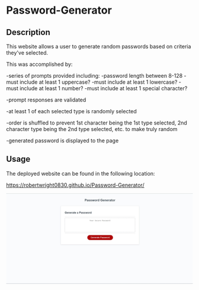 # Password-Generator

## Description

This website allows a user to generate random passwords based on criteria they've selected.

This was accomplished by:

-series of prompts provided including:
    -password length between 8-128
    -must include at least 1 uppercase?
    -must include at least 1 lowercase?
    -must include at least 1 number?
    -must include at least 1 special character?

-prompt responses are validated

-at least 1 of each selected type is randomly selected

-order is shuffled to prevent 1st character being the 1st type selected, 2nd character type being the 2nd type selected, etc. to make truly random

-generated password is displayed to the page

## Usage

The deployed website can be found in the following location:

https://robertwright0830.github.io/Password-Generator/

![Password Generator Screenshot](<assets/images/Password Generator Screenshot.jpg>)